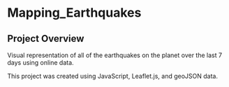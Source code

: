 # Mapping_Earthquakes

## Project Overview

Visual representation of all of the earthquakes on the planet over the last 7 days using online data. 

This project was created using JavaScript, Leaflet.js, and geoJSON data.
